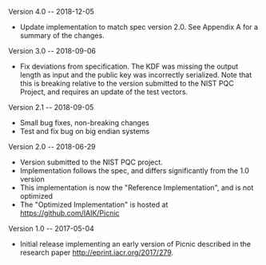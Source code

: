Version 4.0 -- 2018-12-05
* Update implementation to match spec version 2.0. See Appendix A for a summary
  of the changes. 

Version 3.0 -- 2018-09-06
* Fix deviations from specification. The KDF was missing the output length as
  input and the public key was incorrectly serialized. Note that this is breaking
  relative to the version submitted to the NIST PQC Project, and requires an
  update of the test vectors.

Version 2.1 -- 2018-09-05
* Small bug fixes, non-breaking changes
* Test and fix bug on big endian systems

Version 2.0 -- 2018-06-29

* Version submitted to the NIST PQC project.
* Implementation follows the spec, and differs significantly from the 1.0 version
* This implementation is now the "Reference Implementation", and is not optimized
* The "Optimized Implementation" is hosted at https://github.com/IAIK/Picnic

Version 1.0 -- 2017-05-04

* Initial release implementing an early version of Picnic described in the
  research paper http://eprint.iacr.org/2017/279.
